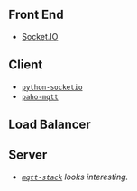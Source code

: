 

## Front End
- [Socket.IO](https://socket.io/)

## Client
- [`python-socketio`](https://github.com/miguelgrinberg/python-socketio/)
- [`paho-mqtt`](https://github.com/eclipse/paho.mqtt.python)

## Load Balancer


## Server

- _[`mqtt-stack`](https://github.com/mqttjs/mqtt-stack) looks interesting._
